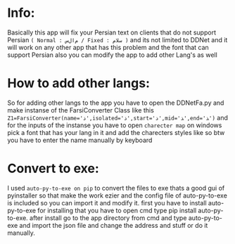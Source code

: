 # Info:
Basically this app will fix your Persian text on clients that do not support Persian ```( Normal : ﻡﺍﻝﺱ / Fixed : سلام )```
and its not limited to DDNet and it will work on any other app that has this problem and the font that can support Persian
also you can modify the app to add other Lang's as well

# How to add other langs:
So for adding other langs to the app you have to open the DDNetFa.py
and make instanse of the FarsiConverter Class like this ```Z1=FarsiConverter(name='ذ',isolated='ﺫ',start='ﺫ',mid='ﺬ',end='ﺬ')```
and for the inputs of the instanse you have to open  ```charecter map``` on windows pick a font that has your lang in it and add the charecters styles like so
btw you have to enter the name manually by keyboard

# Convert to exe:
I used ```auto-py-to-exe on pip``` to convert the files to exe thats a good gui of pyinstaller so that make the work ezier
and the config file of auto-py-to-exe is included so you can import it and modify it.
first you have to install auto-py-to-exe for installing that you have to open cmd type pip install auto-py-to-exe.
after install go to the app directory from cmd and type auto-py-to-exe and import the json file and change the address and stuff or do it manually.
